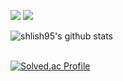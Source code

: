 <!--
**shlish95/shlish95** is a ✨ _special_ ✨ repository because its `README.md` (this file) appears on your GitHub profile.

Here are some ideas to get you started:

- 🔭 I’m currently working on ...
- 🌱 I’m currently learning ...
- 👯 I’m looking to collaborate on ...
- 🤔 I’m looking for help with ...
- 💬 Ask me about ...
- 📫 How to reach me: ...
- 😄 Pronouns: ...
- ⚡ Fun fact: ...
-->
<a href="https://www.facebook.com/sanghong.kim/" target="_blank"><img src="https://img.shields.io/badge/Facebook-1877F2?style=flat-square&logo=Facebook&logoColor=white"/></a>
    <a href="https://www.instagram.com/up_hong95/" target="_blank"><img src="https://img.shields.io/badge/Instagram-E4405F?style=flat-square&logo=Instagram&logoColor=white"/></a>
<br>

![shlish95's github stats](https://github-readme-stats.vercel.app/api?username=shlish95&show_icons=true) 
<br></br>

[![Solved.ac Profile](http://mazassumnida.wtf/api/v2/generate_badge?boj=shlish)](https://solved.ac/shlish/)
